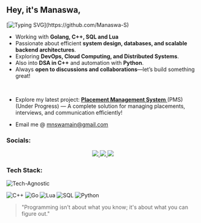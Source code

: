 <h2>
  Hey, it's Manaswa,
</h2>

[![Typing SVG](https://readme-typing-svg.herokuapp.com?font=Fira+Code&size=18&duration=3000&pause=150&color=F75C7E&center=true&vCenter=true&multiline=true&width=600&height=60&lines=Simplicity+does+not+precede+complexity,+but+follows+it.)](https://github.com/Manaswa-S)


<!-- [![Typing SVG](https://readme-typing-svg.herokuapp.com?font=Fira+Code&size=18&duration=3000&pause=1500&color=F75C7E&center=true&vCenter=true&multiline=true&width=500&height=50&lines=Simplicity+is+the+soul+of+efficiency.)](https://github.com/Manaswa-S)
-->


- Working with **Golang,  C++,  SQL  and  Lua**
- Passionate about efficient **system design, databases, and scalable backend architectures**.
- Exploring **DevOps, Cloud Computing, and Distributed Systems**.
- Also into **DSA in C++** and automation with **Python**.
- Always **open to discussions and collaborations**—let’s build something great!
  
<br>

- Explore my latest project:
  <a href="https://github.com/Manaswa-S/Placement-Management-Software.git"> **Placement Management System** </a>
  (PMS) (Under Progress) — A complete solution for managing placements, interviews, and communication efficiently!

- Email me @ mnswamain@gmail.com

<h3 align="left">Socials:</h3>
<p align="center">
  <a href="https://www.linkedin.com/in/manaswa-sangamnere" target="_blank" rel="noopener noreferrer">
      <img src="https://skillicons.dev/icons?i=linkedin&perline=1" />
  </a>
  <a href="https://github.com/Manaswa-S" target="_blank" rel="noopener noreferrer">
    <img src="https://skillicons.dev/icons?i=github&perline=1" />
  </a>
  <a href="mailto:mnswamain@gmail.com" target="_blank" rel="noopener noreferrer">
    <img src="https://skillicons.dev/icons?i=gmail&perline=1" />
  </a>
</p>


<h3>
  Tech Stack:
</h3>

![Tech-Agnostic](https://img.shields.io/badge/Tech%20Agnostic-Yes-blue)

![C++](https://img.shields.io/badge/c++-%2300599C.svg?style=for-the-badge&logo=c%2B%2B&logoColor=white) 
![Go](https://img.shields.io/badge/go-%2300ADD8.svg?style=for-the-badge&logo=go&logoColor=white) 
![Lua](https://img.shields.io/badge/lua-%232C2D72.svg?style=for-the-badge&logo=lua&logoColor=white) 
![SQL](https://img.shields.io/badge/SQL-%234479A1.svg?style=for-the-badge&logo=mysql&logoColor=white)
![Python](https://img.shields.io/badge/python-3670A0?style=for-the-badge&logo=python&logoColor=ffdd54)
<br>

> "Programming isn't about what you know; it's about what you can figure out."



